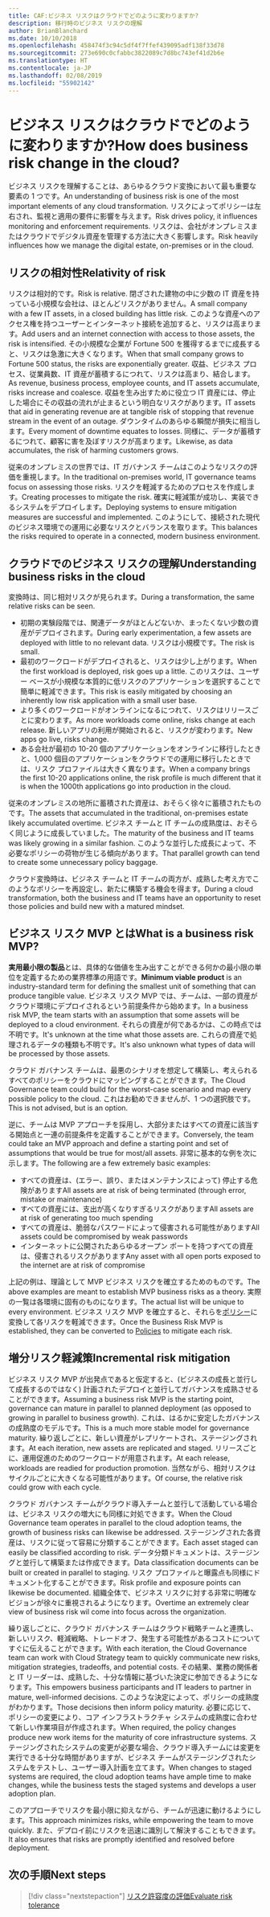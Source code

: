 ```yaml
---
title: CAF:ビジネス リスクはクラウドでどのように変わりますか?
description: 移行時のビジネス リスクの理解
author: BrianBlanchard
ms.date: 10/10/2018
ms.openlocfilehash: 458474f3c94c5df4f7ffef439095adf138f33d78
ms.sourcegitcommit: 273e690c0cfabbc3822089c7d8bc743ef41d2b6e
ms.translationtype: HT
ms.contentlocale: ja-JP
ms.lasthandoff: 02/08/2019
ms.locfileid: "55902142"
---
```

<!-- markdownlint-disable MD026 -->

# <a name="how-does-business-risk-change-in-the-cloud"></a><span data-ttu-id="39ef3-103">ビジネス リスクはクラウドでどのように変わりますか?</span><span class="sxs-lookup"><span data-stu-id="39ef3-103">How does business risk change in the cloud?</span></span>

<span data-ttu-id="39ef3-104">ビジネス リスクを理解することは、あらゆるクラウド変換において最も重要な要素の 1 つです。</span><span class="sxs-lookup"><span data-stu-id="39ef3-104">An understanding of business risk is one of the most important elements of any cloud transformation.</span></span> <span data-ttu-id="39ef3-105">リスクによってポリシーは左右され、監視と適用の要件に影響を与えます。</span><span class="sxs-lookup"><span data-stu-id="39ef3-105">Risk drives policy, it influences monitoring and enforcement requirements.</span></span> <span data-ttu-id="39ef3-106">リスクは、会社がオンプレミスまたはクラウドでデジタル資産を管理する方法に大きく影響します。</span><span class="sxs-lookup"><span data-stu-id="39ef3-106">Risk heavily influences how we manage the digital estate, on-premises or in the cloud.</span></span>

<!-- markdownlint-enable MD026 -->

## <a name="relativity-of-risk"></a><span data-ttu-id="39ef3-107">リスクの相対性</span><span class="sxs-lookup"><span data-stu-id="39ef3-107">Relativity of risk</span></span>

<span data-ttu-id="39ef3-108">リスクは相対的です。</span><span class="sxs-lookup"><span data-stu-id="39ef3-108">Risk is relative.</span></span> <span data-ttu-id="39ef3-109">閉ざされた建物の中に少数の IT 資産を持っている小規模な会社は、ほとんどリスクがありません。</span><span class="sxs-lookup"><span data-stu-id="39ef3-109">A small company with a few IT assets, in a closed building has little risk.</span></span> <span data-ttu-id="39ef3-110">このような資産へのアクセス権を持つユーザーとインターネット接続を追加すると、リスクは高まります。</span><span class="sxs-lookup"><span data-stu-id="39ef3-110">Add users and an internet connection with access to those assets, the risk is intensified.</span></span> <span data-ttu-id="39ef3-111">その小規模な企業が Fortune 500 を獲得するまでに成長すると、リスクは急激に大きくなります。</span><span class="sxs-lookup"><span data-stu-id="39ef3-111">When that small company grows to Fortune 500 status, the risks are exponentially greater.</span></span> <span data-ttu-id="39ef3-112">収益、ビジネス プロセス、従業員数、IT 資産が蓄積するにつれて、リスクは高まり、結合します。</span><span class="sxs-lookup"><span data-stu-id="39ef3-112">As revenue, business process, employee counts, and IT assets accumulate, risks increase and coalesce.</span></span> <span data-ttu-id="39ef3-113">収益を生み出すために役立つ IT 資産には、停止した場合にその収益の流れが止まるという明白なリスクがあります。</span><span class="sxs-lookup"><span data-stu-id="39ef3-113">IT assets that aid in generating revenue are at tangible risk of stopping that revenue stream in the event of an outage.</span></span> <span data-ttu-id="39ef3-114">ダウンタイムのあらゆる瞬間が損失に相当します。</span><span class="sxs-lookup"><span data-stu-id="39ef3-114">Every moment of downtime equates to losses.</span></span> <span data-ttu-id="39ef3-115">同様に、データが蓄積するにつれて、顧客に害を及ぼすリスクが高まります。</span><span class="sxs-lookup"><span data-stu-id="39ef3-115">Likewise, as data accumulates, the risk of harming customers grows.</span></span>

<span data-ttu-id="39ef3-116">従来のオンプレミスの世界では、IT ガバナンス チームはこのようなリスクの評価を重視します。</span><span class="sxs-lookup"><span data-stu-id="39ef3-116">In the traditional on-premises world, IT governance teams focus on assessing those risks.</span></span> <span data-ttu-id="39ef3-117">リスクを軽減するためのプロセスを作成します。</span><span class="sxs-lookup"><span data-stu-id="39ef3-117">Creating processes to mitigate the risk.</span></span> <span data-ttu-id="39ef3-118">確実に軽減策が成功し、実装できるシステムをデプロイします。</span><span class="sxs-lookup"><span data-stu-id="39ef3-118">Deploying systems to ensure mitigation measures are successful and implemented.</span></span> <span data-ttu-id="39ef3-119">このようにして、接続された現代のビジネス環境での運用に必要なリスクとバランスを取ります。</span><span class="sxs-lookup"><span data-stu-id="39ef3-119">This balances the risks required to operate in a connected, modern business environment.</span></span>

## <a name="understanding-business-risks-in-the-cloud"></a><span data-ttu-id="39ef3-120">クラウドでのビジネス リスクの理解</span><span class="sxs-lookup"><span data-stu-id="39ef3-120">Understanding business risks in the cloud</span></span>

<span data-ttu-id="39ef3-121">変換時は、同じ相対リスクが見られます。</span><span class="sxs-lookup"><span data-stu-id="39ef3-121">During a transformation, the same relative risks can be seen.</span></span>

* <span data-ttu-id="39ef3-122">初期の実験段階では、関連データがほとんどないか、まったくない少数の資産がデプロイされます。</span><span class="sxs-lookup"><span data-stu-id="39ef3-122">During early experimentation, a few assets are deployed with little to no relevant data.</span></span> <span data-ttu-id="39ef3-123">リスクは小規模です。</span><span class="sxs-lookup"><span data-stu-id="39ef3-123">The risk is small.</span></span>
* <span data-ttu-id="39ef3-124">最初のワークロードがデプロイされると、リスクは少し上がります。</span><span class="sxs-lookup"><span data-stu-id="39ef3-124">When the first workload is deployed, risk goes up a little.</span></span> <span data-ttu-id="39ef3-125">このリスクは、ユーザー ベースが小規模な本質的に低リスクのアプリケーションを選択することで簡単に軽減できます。</span><span class="sxs-lookup"><span data-stu-id="39ef3-125">This risk is easily mitigated by choosing an inherently low risk application with a small user base.</span></span>
* <span data-ttu-id="39ef3-126">より多くのワークロードがオンラインになるにつれて、リスクはリリースごとに変わります。</span><span class="sxs-lookup"><span data-stu-id="39ef3-126">As more workloads come online, risks change at each release.</span></span> <span data-ttu-id="39ef3-127">新しいアプリの利用が開始されると、リスクが変わります。</span><span class="sxs-lookup"><span data-stu-id="39ef3-127">New apps go live, risks change.</span></span>
* <span data-ttu-id="39ef3-128">ある会社が最初の 10-20 個のアプリケーションをオンラインに移行したときと、1,000 個目のアプリケーションをクラウドでの運用に移行したときでは、リスク プロファイルは大きく異なります。</span><span class="sxs-lookup"><span data-stu-id="39ef3-128">When a company brings the first 10-20 applications online, the risk profile is much different that it is when the 1000th applications go into production in the cloud.</span></span>

<span data-ttu-id="39ef3-129">従来のオンプレミスの地所に蓄積された資産は、おそらく徐々に蓄積されたものです。</span><span class="sxs-lookup"><span data-stu-id="39ef3-129">The assets that accumulated in the traditional, on-premises estate likely accumulated overtime.</span></span> <span data-ttu-id="39ef3-130">ビジネス チームと IT チームの成熟度は、おそらく同じように成長していました。</span><span class="sxs-lookup"><span data-stu-id="39ef3-130">The maturity of the business and IT teams was likely growing in a similar fashion.</span></span> <span data-ttu-id="39ef3-131">このような並行した成長によって、不必要なポリシーの荷物が生じる傾向があります。</span><span class="sxs-lookup"><span data-stu-id="39ef3-131">That parallel growth can tend to create some unnecessary policy baggage.</span></span>

<span data-ttu-id="39ef3-132">クラウド変換時は、ビジネス チームと IT チームの両方が、成熟した考え方でこのようなポリシーを再設定し、新たに構築する機会を得ます。</span><span class="sxs-lookup"><span data-stu-id="39ef3-132">During a cloud transformation, both the business and IT teams have an opportunity to reset those policies and build new with a matured mindset.</span></span>

<!-- markdownlint-disable MD026 -->

## <a name="what-is-a-business-risk-mvp"></a><span data-ttu-id="39ef3-133">ビジネス リスク MVP とは</span><span class="sxs-lookup"><span data-stu-id="39ef3-133">What is a business risk MVP?</span></span>

<span data-ttu-id="39ef3-134">**実用最小限の製品**とは、具体的な価値を生み出すことができる何かの最小限の単位を定義するための業界標準の用語です。</span><span class="sxs-lookup"><span data-stu-id="39ef3-134">**Minimum viable product** is an industry-standard term for defining the smallest unit of something that can produce tangible value.</span></span> <span data-ttu-id="39ef3-135">ビジネス リスク MVP では、チームは、一部の資産がクラウド環境にデプロイされるという前提条件から始めます。</span><span class="sxs-lookup"><span data-stu-id="39ef3-135">In a business risk MVP, the team starts with an assumption that some assets will be deployed to a cloud environment.</span></span> <span data-ttu-id="39ef3-136">それらの資産が何であるかは、この時点では不明です。</span><span class="sxs-lookup"><span data-stu-id="39ef3-136">It's unknown at the time what those assets are.</span></span> <span data-ttu-id="39ef3-137">これらの資産で処理されるデータの種類も不明です。</span><span class="sxs-lookup"><span data-stu-id="39ef3-137">It's also unknown what types of data will be processed by those assets.</span></span>

<span data-ttu-id="39ef3-138">クラウド ガバナンス チームは、最悪のシナリオを想定して構築し、考えられるすべてのポリシーをクラウドにマッピングすることができます。</span><span class="sxs-lookup"><span data-stu-id="39ef3-138">The Cloud Governance team could build for the worst-case scenario and map every possible policy to the cloud.</span></span> <span data-ttu-id="39ef3-139">これはお勧めできませんが、1 つの選択肢です。</span><span class="sxs-lookup"><span data-stu-id="39ef3-139">This is not advised, but is an option.</span></span>

<span data-ttu-id="39ef3-140">逆に、チームは MVP アプローチを採用し、大部分またはすべての資産に該当する開始点と一連の前提条件を定義することができます。</span><span class="sxs-lookup"><span data-stu-id="39ef3-140">Conversely, the team could take an MVP approach and define a starting point and set of assumptions that would be true for most/all assets.</span></span>
<span data-ttu-id="39ef3-141">非常に基本的な例を次に示します。</span><span class="sxs-lookup"><span data-stu-id="39ef3-141">The following are a few extremely basic examples:</span></span>

* <span data-ttu-id="39ef3-142">すべての資産は、(エラー、誤り、またはメンテナンスによって) 停止する危険があります</span><span class="sxs-lookup"><span data-stu-id="39ef3-142">All assets are at risk of being terminated (through error, mistake or maintenance)</span></span>
* <span data-ttu-id="39ef3-143">すべての資産には、支出が高くなりすぎるリスクがあります</span><span class="sxs-lookup"><span data-stu-id="39ef3-143">All assets are at risk of generating too much spending</span></span>
* <span data-ttu-id="39ef3-144">すべての資産は、脆弱なパスワードによって侵害される可能性があります</span><span class="sxs-lookup"><span data-stu-id="39ef3-144">All assets could be compromised by weak passwords</span></span>
* <span data-ttu-id="39ef3-145">インターネットに公開されたあらゆるオープン ポートを持つすべての資産は、侵害されるリスクがあります</span><span class="sxs-lookup"><span data-stu-id="39ef3-145">Any asset with all open ports exposed to the internet are at risk of compromise</span></span>

<span data-ttu-id="39ef3-146">上記の例は、理論として MVP ビジネス リスクを確立するためのものです。</span><span class="sxs-lookup"><span data-stu-id="39ef3-146">The above examples are meant to establish MVP business risks as a theory.</span></span> <span data-ttu-id="39ef3-147">実際の一覧は各環境に固有のものになります。</span><span class="sxs-lookup"><span data-stu-id="39ef3-147">The actual list will be unique to every environment.</span></span>
<span data-ttu-id="39ef3-148">ビジネス リスク MVP を確立すると、それらを[ポリシー](overview.md)に変換して各リスクを軽減できます。</span><span class="sxs-lookup"><span data-stu-id="39ef3-148">Once the Business Risk MVP is established, they can be converted to [Policies](overview.md) to mitigate each risk.</span></span>

<!-- markdownlint-enable MD026 -->

## <a name="incremental-risk-mitigation"></a><span data-ttu-id="39ef3-149">増分リスク軽減策</span><span class="sxs-lookup"><span data-stu-id="39ef3-149">Incremental risk mitigation</span></span>

<span data-ttu-id="39ef3-150">ビジネス リスク MVP が出発点であると仮定すると、(ビジネスの成長と並行して成長するのではなく) 計画されたデプロイと並行してガバナンスを成熟させることができます。</span><span class="sxs-lookup"><span data-stu-id="39ef3-150">Assuming a business risk MVP is the starting point, governance can mature in parallel to planned deployment (as opposed to growing in parallel to business growth).</span></span> <span data-ttu-id="39ef3-151">これは、はるかに安定したガバナンスの成熟度のモデルです。</span><span class="sxs-lookup"><span data-stu-id="39ef3-151">This is a much more stable model for governance maturity.</span></span> <span data-ttu-id="39ef3-152">繰り返しごとに、新しい資産がレプリケートされ、ステージングされます。</span><span class="sxs-lookup"><span data-stu-id="39ef3-152">At each iteration, new assets are replicated and staged.</span></span> <span data-ttu-id="39ef3-153">リリースごとに、運用促進のためのワークロードが用意されます。</span><span class="sxs-lookup"><span data-stu-id="39ef3-153">At each release, workloads are readied for production promotion.</span></span> <span data-ttu-id="39ef3-154">当然ながら、相対リスクはサイクルごとに大きくなる可能性があります。</span><span class="sxs-lookup"><span data-stu-id="39ef3-154">Of course, the relative risk could grow with each cycle.</span></span>

<span data-ttu-id="39ef3-155">クラウド ガバナンス チームがクラウド導入チームと並行して活動している場合は、ビジネス リスクの増大にも同様に対処できます。</span><span class="sxs-lookup"><span data-stu-id="39ef3-155">When the Cloud Governance team operates in parallel to the cloud adoption teams, the growth of business risks can likewise be addressed.</span></span> <span data-ttu-id="39ef3-156">ステージングされた各資産は、リスクに従って容易に分類することができます。</span><span class="sxs-lookup"><span data-stu-id="39ef3-156">Each asset staged can easily be classified according to risk.</span></span> <span data-ttu-id="39ef3-157">データ分類ドキュメントは、ステージングと並行して構築または作成できます。</span><span class="sxs-lookup"><span data-stu-id="39ef3-157">Data classification documents can be built or created in parallel to staging.</span></span> <span data-ttu-id="39ef3-158">リスク プロファイルと曝露点も同様にドキュメント化することができます。</span><span class="sxs-lookup"><span data-stu-id="39ef3-158">Risk profile and exposure points can likewise be documented.</span></span> <span data-ttu-id="39ef3-159">組織全体で、ビジネス リスクに対する非常に明確なビジョンが徐々に重視されるようになります。</span><span class="sxs-lookup"><span data-stu-id="39ef3-159">Overtime an extremely clear view of business risk wil come into focus across the organization.</span></span>

<span data-ttu-id="39ef3-160">繰り返しごとに、クラウド ガバナンス チームはクラウド戦略チームと連携し、新しいリスク、軽減戦略、トレードオフ、発生する可能性があるコストについてすぐに伝えることができます。</span><span class="sxs-lookup"><span data-stu-id="39ef3-160">With each iteration, the Cloud Governance team can work with Cloud Strategy team to quickly communicate new risks, mitigation strategies, tradeoffs, and potential costs.</span></span> <span data-ttu-id="39ef3-161">その結果、業務の関係者と IT リーダーは、成熟した、十分な情報に基づいた決定に参加できるようになります。</span><span class="sxs-lookup"><span data-stu-id="39ef3-161">This empowers business participants and IT leaders to partner in mature, well-informed decisions.</span></span> <span data-ttu-id="39ef3-162">このような決定によって、ポリシーの成熟度がわかります。</span><span class="sxs-lookup"><span data-stu-id="39ef3-162">Those decisions then inform policy maturity.</span></span> <span data-ttu-id="39ef3-163">必要に応じて、ポリシーの変更により、コア インフラストラクチャ システムの成熟度に合わせて新しい作業項目が作成されます。</span><span class="sxs-lookup"><span data-stu-id="39ef3-163">When required, the policy changes produce new work items for the maturity of core infrastructure systems.</span></span> <span data-ttu-id="39ef3-164">ステージングされたシステムの変更が必要な場合、クラウド導入チームには変更を実行できる十分な時間がありますが、ビジネス チームがステージングされたシステムをテストし、ユーザー導入計画を立てます。</span><span class="sxs-lookup"><span data-stu-id="39ef3-164">When changes to staged systems are required, the cloud adoption teams have ample time to make changes, while the business tests the staged systems and develops a user adoption plan.</span></span>

<span data-ttu-id="39ef3-165">このアプローチでリスクを最小限に抑えながら、チームが迅速に動けるようにします。</span><span class="sxs-lookup"><span data-stu-id="39ef3-165">This approach minimizes risks, while empowering the team to move quickly.</span></span> <span data-ttu-id="39ef3-166">また、デプロイ前にリスクを迅速に識別して解決することもできます。</span><span class="sxs-lookup"><span data-stu-id="39ef3-166">It also ensures that risks are promptly identified and resolved before deployment.</span></span>

## <a name="next-steps"></a><span data-ttu-id="39ef3-167">次の手順</span><span class="sxs-lookup"><span data-stu-id="39ef3-167">Next steps</span></span>

> [!div class="nextstepaction"]
> [<span data-ttu-id="39ef3-168">リスク許容度の評価</span><span class="sxs-lookup"><span data-stu-id="39ef3-168">Evaluate risk tolerance</span></span>](./risk-tolerance.md)
